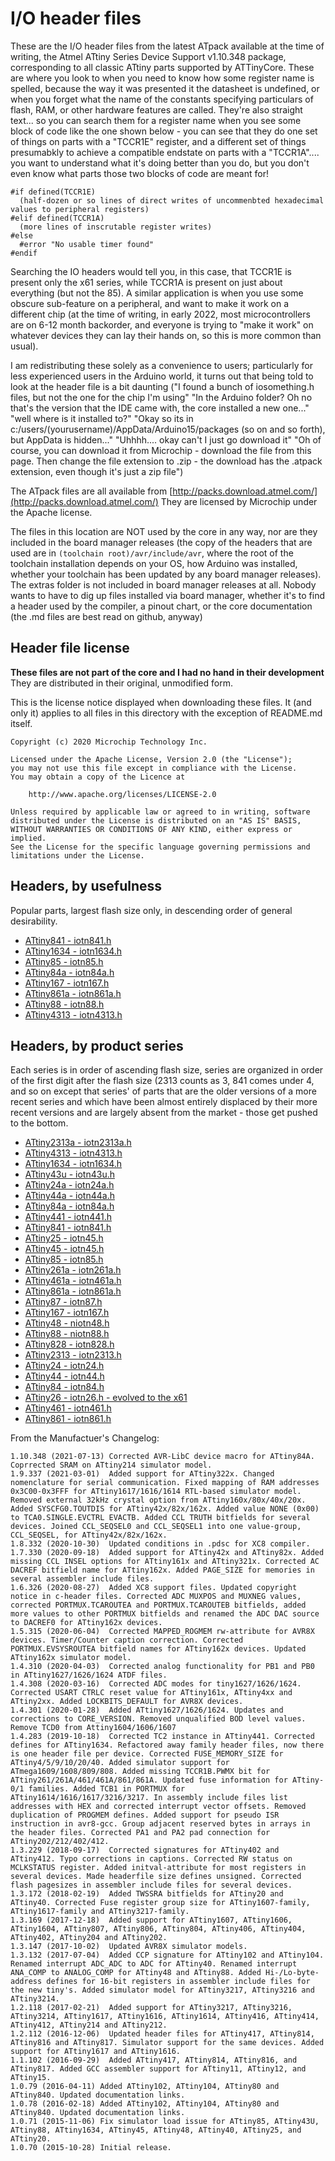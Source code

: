 # I/O header files
These are the I/O header files from the latest ATpack available at the time of writing, the Atmel ATtiny Series Device Support v1.10.348 package, corresponding to all classic ATtiny parts supported by ATTinyCore. These are where you look to when you need to know how some register name is spelled, because the way it was presented it the datasheet is undefined, or when you forget what the name of the constants specifying particulars of flash, RAM, or other hardware features are called. They're also straight text... so you can search them for a register name when you see some block of code like the one shown below - you can see that they do one set of things on parts with a "TCCR1E" register, and a different set of things presumabkly to achieve a compatible endstate on parts with a "TCCR1A".... you want to understand what it's doing better than you do, but you don't even know what parts those two blocks of code are meant for!

```
#if defined(TCCR1E)
  (half-dozen or so lines of direct writes of uncommenbted hexadecimal values to peripheral registers)
#elif defined(TCCR1A)
  (more lines of inscrutable register writes)
#else
  #error "No usable timer found"
#endif
```
Searching the IO headers would tell you, in this case, that TCCR1E is present only the x61 series, while TCCR1A is present on just about everything (but not the 85). A similar application is when you use some obscure sub-feature on a peripheral, and want to make it work on a different chip (at the time of writing, in early 2022, most microcontrollers are on 6-12 month backorder, and everyone is trying to "make it work" on whatever devices they can lay their hands on, so this is more common than usual).

I am redistributing these solely as a convenience to users; particularly for less experienced users in the Arduino world, it turns out that being told to look at the header file is a bit daunting ("I found a bunch of iosomething.h files, but not the one for the chip I'm using" "In the Arduino folder? Oh no that's the version that the IDE came with, the core installed a new one..." "well where is it installed to?" "Okay so its in c:/users/(yourusername)/AppData/Arduino15/packages (so on and so forth), but AppData is hidden..." "Uhhhh.... okay can't I just go download it" "Oh of course, you can download it from Microchip - download the file from this page. Then change the file extension to .zip - the download has the .atpack extension, even though it's just a zip file")

The ATpack files are all available from [http://packs.download.atmel.com/](http://packs.download.atmel.com/) They are licensed by Microchip under the Apache license.

The files in this location are NOT used by the core in any way, nor are they included in the board manager releases (the copy of the headers that are used are in `(toolchain root)/avr/include/avr`, where the root of the toolchain installation depends on your OS, how Arduino was installed, whether your toolchain has been updated by any board manager releases). The extras folder is not included in board manager releases at all. Nobody wants to have to dig up files installed via board manager, whether it's to find a header used by the compiler, a pinout chart, or the core documentation (the .md files are best read on github, anyway)

## Header file license
**These files are not part of the core and I had no hand in their development**
They are distributed in their original, unmodified form.

This is the license notice displayed when downloading these files. It (and only it) applies to all files in this directory with the exception of README.md itself.

```text
Copyright (c) 2020 Microchip Technology Inc.

Licensed under the Apache License, Version 2.0 (the "License");
you may not use this file except in compliance with the License.
You may obtain a copy of the Licence at

    http://www.apache.org/licenses/LICENSE-2.0

Unless required by applicable law or agreed to in writing, software
distributed under the License is distributed on an "AS IS" BASIS,
WITHOUT WARRANTIES OR CONDITIONS OF ANY KIND, either express or implied.
See the License for the specific language governing permissions and
limitations under the License.
```


## Headers, by usefulness
Popular parts, largest flash size only, in descending order of general desirability.

* [ATtiny841    -  iotn841.h](iotn841.h)
* [ATtiny1634   - iotn1634.h](iotn1634.h)
* [ATtiny85     -   iotn85.h](iotn85.h)
* [ATtiny84a    -  iotn84a.h](iotn84a.h)
* [ATtiny167    -  iotn167.h](iotn167.h)
* [ATtiny861a   -  iotn861a.h](iotn861a.h)
* [ATtiny88     -    iotn88.h](iotn88.h)
* [ATtiny4313   -  iotn4313.h](iotn4313.h)



## Headers, by product series
Each series is in order of ascending flash size, series are organized in order of the first digit after the flash size (2313 counts as 3, 841 comes under 4, and so on except that series' of parts that are the older versions of a more recent series and which have been almost entirely displaced by their more recent versions and are largely absent from the market - those get pushed to the bottom.

* [ATtiny2313a  - iotn2313a.h](iotn2313a.h)
* [ATtiny4313   -  iotn4313.h](iotn4313.h)
* [ATtiny1634   -  iotn1634.h](iotn1634.h)
* [ATtiny43u    -   iotn43u.h](iotn43u.h)
* [ATtiny24a    -   iotn24a.h](iotn24a.h)
* [ATtiny44a    -   iotn44a.h](iotn44a.h)
* [ATtiny84a    -   iotn84a.h](iotn84a.h)
* [ATtiny441    -   iotn441.h](iotn441.h)
* [ATtiny841    -   iotn841.h](iotn841.h)
* [ATtiny25     -    iotn45.h](iotn25.h)
* [ATtiny45     -    iotn45.h](iotn45.h)
* [ATtiny85     -    iotn85.h](iotn85.h)
* [ATtiny261a   -  iotn261a.h](iotn261a.h)
* [ATtiny461a   -  iotn461a.h](iotn461a.h)
* [ATtiny861a   -  iotn861a.h](iotn861a.h)
* [ATtiny87     -    iotn87.h](iotn87.h)
* [ATtiny167    -   iotn167.h](iotn167.h)
* [ATtiny48     -   niotn48.h](iotn48.h)
* [ATtiny88     -   niotn88.h](iotn88.h)
* [ATtiny828    -   iotn828.h](iotn828.h)
* [ATtiny2313   -  iotn2313.h](iotn2313.h)
* [ATtiny24     -    iotn24.h](iotn24.h)
* [ATtiny44     -    iotn44.h](iotn44.h)
* [ATtiny84     -    iotn84.h](iotn84.h)
* [ATtiny26     -    iotn26.h - evolved to the x61](iotn26.h)
* [ATtiny461    -   iotn461.h](iotn461.h)
* [ATtiny861    -   iotn861.h](iotn861.h)


From the Manufactuer's Changelog:
```
1.10.348 (2021-07-13) Corrected AVR-LibC device macro for ATtiny84A. Coprrected SRAM on ATtiny214 simulator model.
1.9.337 (2021-03-01)  Added support for ATtiny322x. Changed nomenclature for serial communication. Fixed mapping of RAM addresses 0x3C00-0x3FFF for ATtiny1617/1616/1614 RTL-based simulator model. Removed external 32kHz crystal option from ATtiny160x/80x/40x/20x. Added SYSCFG0.TOUTDIS for ATtiny42x/82x/162x. Added value NONE (0x00) to TCA0.SINGLE.EVCTRL EVACTB. Added CCL TRUTH bitfields for several devices. Joined CCL_SEQSEL0 and CCL_SEQSEL1 into one value-group, CCL_SEQSEL, for ATtiny42x/82x/162x.
1.8.332 (2020-10-30)  Updated conditions in .pdsc for XC8 compiler.
1.7.330 (2020-09-18)  Added support for ATtiny42x and ATtiny82x. Added missing CCL INSEL options for ATtiny161x and ATtiny321x. Corrected AC DACREF bitfield name for ATtiny162x. Added PAGE_SIZE for memories in several assembler include files.
1.6.326 (2020-08-27)  Added XC8 support files. Updated copyright notice in c-header files. Corrected ADC MUXPOS and MUXNEG values, corrected PORTMUX.TCAROUTEA and PORTMUX.TCAROUTEB bitfields, added more values to other PORTMUX bitfields and renamed the ADC DAC source to DACREF0 for ATtiny162x devices.
1.5.315 (2020-06-04)  Corrected MAPPED_ROGMEM rw-attribute for AVR8X devices. Timer/Counter caption correction. Corrected PORTMUX.EVSYSROUTEA bitfield names for ATtiny162x devices. Updated ATtiny162x simulator model.
1.4.310 (2020-04-03)  Corrected analog functionality for PB1 and PB0 in ATtiny1627/1626/1624 ATDF files.
1.4.308 (2020-03-16)  Corrected ADC modes for tiny1627/1626/1624. Corrected USART CTRLC reset value for ATtiny161x, ATtiny4xx and ATtiny2xx. Added LOCKBITS_DEFAULT for AVR8X devices.
1.4.301 (2020-01-28)  Added ATtiny1627/1626/1624. Updates and corrections to CORE_VERSION. Removed unqualified BOD level values. Remove TCD0 from Attiny1604/1606/1607
1.4.283 (2019-10-18)  Corrected TC2 instance in ATtiny441. Corrected defines for ATtiny1634. Refactored away family header files, now there is one header file per device. Corrected FUSE_MEMORY_SIZE for ATtiny4/5/9/10/20/40. Added simulator support for ATmega1609/1608/809/808. Added missing TCCR1B.PWMX bit for ATtiny261/261A/461/461A/861/861A. Updated fuse information for ATtiny-0/1 families. Added TCB1 in PORTMUX for ATtiny1614/1616/1617/3216/3217. In assembly include files list addresses with HEX and corrected interrupt vector offsets. Removed duplication of PROGMEM defines. Added support for pseudo ISR instruction in avr8-gcc. Group adjacent reserved bytes in arrays in the header files. Corrected PA1 and PA2 pad connection for ATtiny202/212/402/412.
1.3.229 (2018-09-17)  Corrected signatures for ATtiny402 and ATtiny412. Typo corrections in captions. Corrected RW status on MCLKSTATUS register. Added initval-attribute for most registers in several devices. Made headerfile size defines unsigned. Corrected flash pagesizes in assembler include files for several devices.
1.3.172 (2018-02-19)  Added TWSSRA bitfields for ATtiny20 and ATtiny40. Corrected Fuse register group size for ATtiny1607-family, ATtiny1617-family and ATtiny3217-family.
1.3.169 (2017-12-18)  Added support for ATtiny1607, ATtiny1606, ATtiny1604, ATtiny807, ATtiny806, ATtiny804, ATtiny406, ATtiny404, ATtiny402, ATtiny204 and ATtiny202.
1.3.147 (2017-10-02)  Updated AVR8X simulator models.
1.3.132 (2017-07-04)  Added CCP signature for ATtiny102 and ATtiny104. Renamed interrupt ADC_ADC to ADC for ATtiny40. Renamed interrupt ANA_COMP to ANALOG_COMP for ATtiny48 and ATtiny88. Added Hi-/Lo-byte-address defines for 16-bit registers in assembler include files for the new tiny's. Added simulator model for ATtiny3217, ATtiny3216 and ATtiny3214.
1.2.118 (2017-02-21)  Added support for ATtiny3217, ATtiny3216, ATtiny3214, ATtiny1617, ATtiny1616, ATtiny1614, ATtiny416, ATtiny414, ATtiny412, ATtiny214 and ATtiny212.
1.2.112 (2016-12-06)  Updated header files for ATtiny417, ATtiny814, ATtiny816 and ATtiny817. Simulator support for the same devices. Added support for ATtiny1617 and ATtiny1616.
1.1.102 (2016-09-29)  Added ATtiny417, ATtiny814, ATtiny816, and ATtiny817. Added GCC assembler support for ATtiny11, ATtiny12, and ATtiny15.
1.0.79 (2016-04-11) Added ATtiny102, ATtiny104, ATtiny80 and ATtiny840. Updated documentation links.
1.0.78 (2016-02-18) Added ATtiny102, ATtiny104, ATtiny80 and ATtiny840. Updated documentation links.
1.0.71 (2015-11-06) Fix simulator load issue for ATtiny85, ATtiny43U, ATtiny88, ATtiny1634, ATtiny45, ATtiny48, ATtiny40, ATtiny25, and ATtiny20.
1.0.70 (2015-10-28) Initial release.
```
